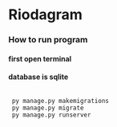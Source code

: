 # Riodagram
<h3>How to run program</h3>
<h4>first open terminal</h4>
<h4>database is sqlite</h4>
<code>
 py manage.py makemigrations
 py manage.py migrate
 py manage.py runserver
</code>

